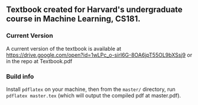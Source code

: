 ## Textbook created for Harvard's undergraduate course in Machine Learning, CS181.

### Current Version
A current version of the textbook is available at https://drive.google.com/open?id=1wLPc_o-sirI6G-8OA6jpT55OL9bXSsj9 or in the repo at Textbook.pdf

### Build info
Install `pdflatex` on your machine, then from the `master/` directory, run `pdflatex master.tex` (which will output the compiled pdf at master.pdf).
